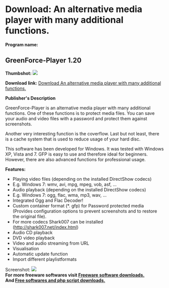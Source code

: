 # Download: An alternative media player with many additional functions.

**Program name:**

## GreenForce-Player 1.20

  
**Thumbshot:** ![](http://www.freewarefiles.com/screenshot/greenforceplyr_md.jpg)   
  
**Download link:** [Download An alternative media player with many additional functions.](http://freesoftwares.boysofts.com/GreenForce-Player_program_57596.html)  
  


**Publisher's Description**  
  


GreenForce-Player is an alternative media player with many additional functions. One of these functions is to protect media files. You can save your audio and video files with a password and protect them against screenshots. 

Another very interesting function is the coverflow. Last but not least, there is a cache system that is used to reduce usage of your hard disc. 

This software has been developed for Windows. It was tested with Windows XP, Vista and 7. GFP is easy to use and therefore ideal for beginners. However, there are also advanced functions for professional usage.

**Features:**

  * Playing video files (depending on the installed DirectShow codecs) 
  * E.g. Windows 7: wmv, avi, mpg, mpeg, vob, asf, ... 
  * Audio playback (depending on the installed DirectShow codecs) 
  * E.g. Windows 7: ogg, flac, wma, mp3, wav, ... 
  * Integrated Ogg and Flac Decoder! 
  * Custom container format (*. gfp) for Password protected media (Provides configuration options to prevent screenshots and to restore the original file). 
  * For more codecs Shark007 can be installed (http://shark007.net/index.html) 
  * Audio CD playback 
  * DVD video playback 
  * Video and audio streaming from URL 
  * Visualisation 
  * Automatic update function 
  * Import different playlistformats 

  
  
Screenshot: ![](http://www.freewarefiles.com/screenshot/greenforceplyr.jpg)   
**For more freeware softwares visit [Freeware software downloads.](http://freesoftwares.boysofts.com/)**   
**And [Free softwares and php script downloads.](http://www.boysofts.com/)**
